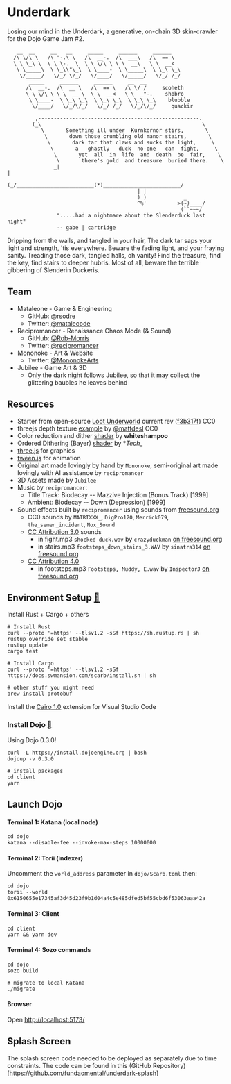 # Underdark
Losing our mind in the Underdark, a generative, on-chain 3D skin-crawler for the Dojo Game Jam #2.

```
   __  __     __   __     _____     ______     ______   
  /\ \/\ \   /\ "-.\ \   /\  __-.  /\  ___\   /\  == \  
  \ \ \_\ \  \ \ \-.  \  \ \ \/\ \ \ \  __\   \ \  __<  
   \ \_____\  \ \_\\"\_\  \ \____-  \ \_____\  \ \_\ \_\
    \/_____/   \/_/ \/_/   \/____/   \/_____/   \/_/ /_/
       _____     ______     ______     __  __           
      /\  __-.  /\  __ \   /\  == \   /\ \/ /     scoheth      
      \ \ \/\ \ \ \  __ \  \ \  __<   \ \  _"-.    shobro     
       \ \____-  \ \_\ \_\  \ \_\ \_\  \ \_\ \_\    blubble    
        \/____/   \/_/\/_/   \/_/ /_/   \/_/\/_/     quackir   
  
         ,----------------------------------------------------.         
        (_\                                                    \        
           \       Something ill under  Kurnkornor stirs,       \       
            \       down those crumbling old manor stairs,       \      
             \       dark tar that claws and sucks the light,     \     
              \       a   ghastly   duck  no-one   can  fight,     \    
               \       yet  all  in  life  and  death  be  fair,    \   
                \       there's gold  and treasure  buried there.    \  
               _|                                                     | 
              (_/_________________________(*)_________________________/ 
                                          | |                           
                                          ) )            _            
                                          ^%'          >(~)____/             
                                                        (``~~~/     
                ".....had a nightmare about the Slenderduck last night"
                -- gabe | cartridge                                       

```

Dripping from the walls, and tangled in your hair,
The dark tar saps your light and strength, 'tis everywhere.
Beware the fading light, and your fraying sanity.
Treading those dark, tangled halls, oh vanity!
Find the treasure, find the key, find stairs to deeper hubris.
Most of all, beware the terrible gibbering of Slenderin Duckeris.

## Team

* Mataleone - Game & Engineering
  * GitHub: [@rsodre](https://github.com/rsodre)
  * Twitter: [@matalecode](https://twitter.com/matalecode)
* Recipromancer - Renaissance Chaos Mode (& Sound)
  * GitHub: [@Rob-Morris](https://github.com/Rob-Morris)
  * Twitter: [@recipromancer](https://twitter.com/recipromancer)
* Mononoke - Art & Website
  * Twitter: [@MononokeArts](https://twitter.com/MononokeArts)
* Jubilee - Game Art & 3D
  * Only the dark night follows Jubilee, so that it may collect the glittering baubles he leaves behind

## Resources

* Starter from open-source [Loot Underworld](https://github.com/funDAOmental/lootunderworld) current rev ([f3b317f](https://github.com/funDAOmental/lootunderworld/tree/f3b317ff03a7b62620f055e5238b9d300f7be189)) CC0
* threejs depth texture [example](https://threejs.org/examples/#webgl_depth_texture) by [@mattdesl](https://twitter.com/mattdesl) CC0
* Color reduction and dither [shader](https://godotshaders.com/shader/color-reduction-and-dither/) by **whiteshampoo**
* Ordered Dithering (Bayer) [shader](https://www.shadertoy.com/view/7sfXDn) by **Tech_*
* [three.js](https://threejs.org/) for graphics
* [tween.js](https://github.com/tweenjs/tween.js) for animation
* Original art made lovingly by hand by `Mononoke`, semi-original art made lovingly with AI assistance by `recipromancer`
* 3D Assets made by `Jubilee`
* Music by `recipromancer`:
  * Title Track: Biodecay -- Mazzive Injection (Bonus Track) [1999]
  * Ambient: Biodecay -- Down (Depression) [1999]
* Sound effects built by `recipromancer` using sounds from [freesound.org](https://freesound.org/)
  * CC0 sounds by `MATRIXXX_`, `DigPro120`, `Merrick079`, `the_semen_incident`, `Nox_Sound`
  * [CC Attribution 3.0](https://creativecommons.org/licenses/by/3.0/) sounds
    * in fight.mp3 `shocked duck.wav` by `crazyduckman` [on freesound.org](https://freesound.org/people/crazyduckman/sounds/185550/)
    * in stairs.mp3 `footsteps_down_stairs_3.WAV` by `sinatra314` [on freesound.org](https://freesound.org/people/sinatra314/sounds/209474/)
  * [CC Attribution 4.0](https://creativecommons.org/licenses/by/4.0/)
    * in footsteps.mp3 `Footsteps, Muddy, E.wav` by `InspectorJ` [on freesound.org](https://freesound.org/people/InspectorJ/sounds/339325/)

## Environment Setup [🔗](https://book.dojoengine.org/getting-started/setup.html)

Install Rust + Cargo + others

```
# Install Rust
curl --proto '=https' --tlsv1.2 -sSf https://sh.rustup.rs | sh
rustup override set stable
rustup update
cargo test

# Install Cargo
curl --proto '=https' --tlsv1.2 -sSf https://docs.swmansion.com/scarb/install.sh | sh

# other stuff you might need
brew install protobuf
```

Install the [Cairo 1.0](https://marketplace.visualstudio.com/items?itemName=starkware.cairo1) extension for Visual Studio Code


### Install Dojo [🔗](https://book.dojoengine.org/getting-started/quick-start.html)

Using Dojo 0.3.0!

```console
curl -L https://install.dojoengine.org | bash
dojoup -v 0.3.0

# install packages
cd client
yarn
```


## Launch Dojo

#### Terminal 1: Katana (local node)

```console
cd dojo
katana --disable-fee --invoke-max-steps 10000000
```

#### Terminal 2: Torii (indexer)

Uncomment the `world_address` parameter in `dojo/Scarb.toml` then:

```console
cd dojo
torii --world 0x6150655e17345af3d45d23f9b1d04a4c5e485dfed5bf55cbd6f53063aaa42a
```

#### Terminal 3: Client

```console
cd client
yarn && yarn dev
```

#### Terminal 4: Sozo commands

```console
cd dojo
sozo build

# migrate to local Katana
./migrate
```


#### Browser

Open [http://localhost:5173/](http://localhost:5173/)


## Splash Screen

The splash screen code needed to be deployed as separately due to time constraints. The code can be found in this (GitHub Repository)[https://github.com/fundaomental/underdark-splash]